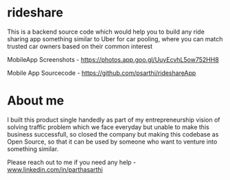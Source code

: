 # rideshare

This is a backend source code which would help you to build any ride sharing app something similar to Uber for car pooling, where you can match trusted car owners based on their common interest

MobileApp Screenshots - https://photos.app.goo.gl/UuyEcvhL5ow752HH8

Mobile App Sourcecode - https://github.com/psarthi/rideshareApp

# About me

I built this product single handedly as part of my entrepreneurship vision of solving traffic problem which we face everyday but unable to make this business successfull, so closed the company but making this codebase as Open Source, so that it can be used by someone who want to venture into something similar.

Please reach out to me if you need any help -  www.linkedin.com/in/parthasarthi


